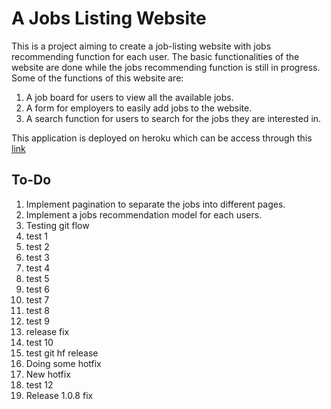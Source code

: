# A Jobs Listing Website

This is a project aiming to create a job-listing website with jobs recommending function for each user. The basic functionalities of the website are done while the jobs recommending function is still in progress. Some of the functions of this website are:
1. A job board for users to view all the available jobs.
2. A form for employers to easily add jobs to the website.
3. A search function for users to search for the jobs they are interested in.

This application is deployed on heroku which can be access through this [link](https://jobslisting.herokuapp.com/)

## To-Do
1. Implement pagination to separate the jobs into different pages.
2. Implement a jobs recommendation model for each users.
3. Testing git flow
4. test 1
5. test 2
6. test 3
7. test 4
8. test 5
9. test 6
10. test 7
11. test 8
12. test 9
13. release fix
14. test 10
15. test git hf release
16. Doing some hotfix
17. New hotfix
18. test 12
19. Release 1.0.8 fix
